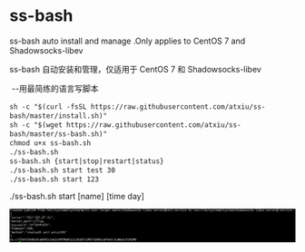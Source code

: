 # ss-bash
  ss-bash auto install and manage .Only applies to CentOS 7 and Shadowsocks-libev
  
  ss-bash 自动安装和管理，仅适用于 CentOS 7 和 Shadowsocks-libev
  
  --用最简练的语言写脚本
  
```
sh -c "$(curl -fsSL https://raw.githubusercontent.com/atxiu/ss-bash/master/install.sh)"
sh -c "$(wget https://raw.githubusercontent.com/atxiu/ss-bash/master/ss-bash.sh)"
chmod u+x ss-bash.sh
./ss-bash.sh
ss-bash.sh {start|stop|restart|status}
./ss-bash.sh start test 30
./ss-bash.sh start 123
```
./ss-bash.sh start [name] [time day]

![Snipaste_2018-01-01_09-33-50](Snipaste_2018-01-01_09-33-50.png)
